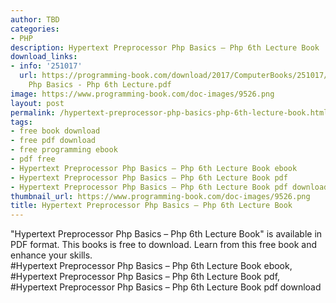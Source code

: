 ```yaml
---
author: TBD
categories:
- PHP
description: Hypertext Preprocessor Php Basics – Php 6th Lecture Book
download_links:
- info: '251017'
  url: https://programming-book.com/download/2017/ComputerBooks/251017/Hypertext Preprocessor
    Php Basics - Php 6th Lecture.pdf
image: https://www.programming-book.com/doc-images/9526.png
layout: post
permalink: /hypertext-preprocessor-php-basics-php-6th-lecture-book.html
tags:
- free book download
- free pdf download
- free programming ebook
- pdf free
- Hypertext Preprocessor Php Basics – Php 6th Lecture Book ebook
- Hypertext Preprocessor Php Basics – Php 6th Lecture Book pdf
- Hypertext Preprocessor Php Basics – Php 6th Lecture Book pdf download
thumbnail_url: https://www.programming-book.com/doc-images/9526.png
title: Hypertext Preprocessor Php Basics – Php 6th Lecture Book
---
```


 
<div class="item-desc text-justify">
  "Hypertext Preprocessor Php Basics – Php 6th Lecture Book" is available in PDF format. This books is free to download. Learn from this free book and enhance your skills.
  <br>
  #Hypertext Preprocessor Php Basics – Php 6th Lecture Book ebook, #Hypertext Preprocessor Php Basics – Php 6th Lecture Book pdf, #Hypertext Preprocessor Php Basics – Php 6th Lecture Book pdf download
</div>
